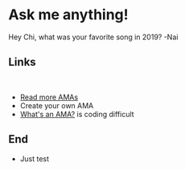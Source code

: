 # Ask me anything!​

Hey Chi, what was your favorite song in 2019?
-Nai
​

## Links

​

- [Read more AMAs](https://www.reddit.com/r/IAmA/)
- Create your own AMA
- [What's an AMA?](https://en.wikipedia.org/wiki/R/IAmA)
  is coding difficult

## End

- Just test
